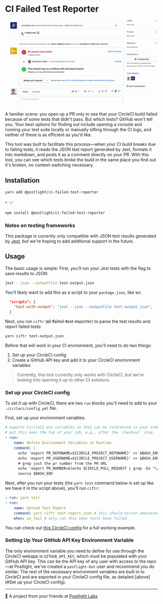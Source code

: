 # CI Failed Test Reporter

![A PR comment posted with the CI Failed Test Reporter](/readme-assets/demo.gif "CI Failed Test Reporter Screenshot")

A familiar scene: you open up a PR only to see that your CircleCI build failed because of some tests that didn't pass. But which tests? GitHub won't tell you. Your best options for finding out include opening a console and running your test suite locally or manually sifting through the CI logs, and neither of these is as efficient as you'd like. 

This tool was built to facilitate this process—when your CI build breaks due to failing tests, it reads the JSON test report generated by Jest, formats it into markdown, and posts it as a comment directly on your PR. With this tool, you can see which tests broke the build in the same place you find out it's broken, no context-switching necessary.

## Installation

```bash
yarn add @postlight/ci-failed-test-reporter

# or

npm install @postlight/ci-failed-test-reporter
```

### Notes on testing frameworks

This package is currently only compatible with JSON test results generated by [Jest](https://jestjs.io/), but we're hoping to add additional support in the future.

## Usage

The basic usage is simple: First, you'll run your Jest tests with the flag to save results to JSON:

```bash
jest --json --outputFile test-output.json
```

You'll likely want to add this as a script to your `package.json`, like so:

```json
  "scripts": {
    "test-with-output": "jest --json --outputFile test-output.json",
  }
```

Next, you run `ciftr` (**ci**-**f**ailed-**t**est-**r**eporter) to parse the test results and report failed tests:

```bash
yarn ciftr test-output.json
```

Before that will work in your CI environment, you'll need to do two things:

1. Set up your CircleCI config
2. Create a GitHub API key and add it to your CircleCI environment variables

> Currently, this tool currently only works with CircleCI, but we're looking into opening it up to other CI solutions. 

### Set up your CircleCI config

To set it up with CircleCI, there are two `run` blocks you'll need to add to your `.circleci/config.yml` file.

First, set up your environment variables.

```yml
# exports CircleCI env variables so they can be referenced in your code
# put this near the top of your job, e.g., after the `checkout` step
- run:
    name: Define Environment Variables at Runtime
    command: |
      echo 'export PR_REPONAME=${CIRCLE_PROJECT_REPONAME}' >> $BASH_ENV
      echo 'export PR_USERNAME=${CIRCLE_PROJECT_USERNAME}' >> $BASH_ENV
      # grep just the pr number from the PR URL
      echo 'export PR_NUMBER=$(echo $CIRCLE_PULL_REQUEST | grep -Eo "\/pull\/([0-9]+)" | grep -Eo "[0-9]+")' >> $BASH_ENV
      source $BASH_ENV
```

Next, after you run your tests (the `yarn test` command below is set up like we have it in the script above), you'll run `ciftr`:

```yml
- run: yarn test
- run:
    name: Upload Test Report
    command: yarn ciftr test-report.json # this should mirror whereever you've saved your test results
    when: on_fail # only run this when tests have failed
```

You can check out [this CircleCI config](.circleci/config.example.yml) for a full working example.

### Setting Up Your GitHub API Key Environment Variable

The only environment variable you need to define for use through the CircleCI webapp is `GITHUB_API_KEY`, which must be populated with your GitHub API key. This can be the API key of any user with access to the repo—at Postlight, we've created a `postlight-bot` user and recommend you do similar. The rest of the necessary environment variables are built in to CircleCI and are exported in your CircleCI config file, as detailed [above](#Set up your CircleCI config).

---
🔬 A project from your friends at [Postlight Labs](https://postlight.com/labs)
